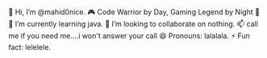 👋 Hi, I’m @mahid0nice.
🎮 Code Warrior by Day, Gaming Legend by Night 🌌
🌱 I’m currently learning java.
💞️ I’m looking to collaborate on nothing.
📫 call me if you need me....i won't answer your call
😄 Pronouns: lalalala.
⚡ Fun fact: lelelele.

<!---
mahid0nice/mahid0nice is a ✨ special ✨ repository because its `README.md` (this file) appears on your GitHub profile.
You can click the Preview link to take a look at your changes.
--->
